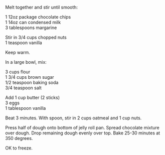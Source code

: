---
---


Melt together and stir until smooth:

1 12oz package chocolate chips  
1 14oz can condensed milk  
3 tablespoons margarine  

Stir in	3/4 cups chopped nuts  
1 teaspoon vanilla  

Keep warm.  

In a large bowl, mix:	

3 cups flour  
1 3/4 cups brown sugar  
1/2 teaspoon baking soda  
3/4 teaspoon salt  

Add	1 cup butter (2 sticks)  
3 eggs  
1 tablespoon vanilla  

Beat 3 minutes. With spoon, stir in 2 cups oatmeal and 1 cup nuts. 

Press half of dough onto bottom of jelly roll pan. Spread chocolate mixture over dough. Drop 
remaining dough evenly over top. Bake 25-30 minutes at 350 degrees. 

OK to freeze.
